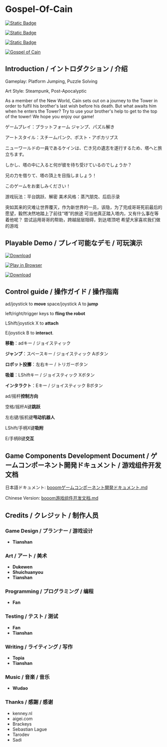 # Gospel-Of-Cain

[![Static Badge](https://img.shields.io/badge/Booom_Page-Gospel_of_Cain-orange)](https://www.gcores.com/games/81335)


[![Static Badge](https://img.shields.io/badge/itch.io-Play_Now-green?logo=html5)](https://nucleargpu.itch.io/gospel-of-cain)

[![Static Badge](https://img.shields.io/badge/Gameplay_Video-YouTube-red?logo=youtube)](https://www.youtube.com/watch?v=b1-lDdGeu38)

[![Gospel of Cain](https://image.gcores.com/aeadefab-dc75-4512-9647-21cd41917d43.png?x-oss-process=image/quality,q_90/format,webp)](https://nucleargpu.itch.io/gospel-of-cain)

## Introduction / イントロダクション / 介绍

Gameplay: Platform Jumping, Puzzle Solving

Art Style: Steampunk, Post-Apocalyptic

As a member of the New World, Cain sets out on a journey to the Tower in order to fulfil his brother's last wish before his death.
But what awaits him when he enters the Tower?
Try to use your brother's help to get to the top of the tower!
We hope you enjoy our game!

ゲームプレイ：プラットフォーム ジャンプ、パズル解き

アートスタイル：スチームパンク、ポスト・アポカリプス

ニューワールドの一員であるケインは、亡き兄の遺志を遂行するため、塔へと旅立ちます。

しかし、塔の中に入ると何が彼を待ち受けているのでしょうか？

兄の力を借りて、塔の頂上を目指しましょう！

このゲームをお楽しみください！

游戏玩法：平台跳跃、解密
美术风格：蒸汽朋克、后启示录

突如其来的灾难让世界覆灭，作为新世界的一员，该隐，为了完成哥哥死前最后的愿望，毅然决然地踏上了前往“塔”的旅途
可当他真正踏入塔内，又有什么事在等着他呢？
尝试运用哥哥的帮助，跨越层层阻碍，到达塔顶吧
希望大家喜欢我们做的游戏

## Playable Demo / プレイ可能なデモ / 可玩演示

[![Download](https://img.shields.io/badge/Download-English_Version_英語版-blue?logo=unity)](https://github.com/MILES-FAN/Gospel-of-Cain/releases)


[![Play in Browser](https://img.shields.io/badge/Play%20in%20Browser-English_Version_英語版-green?logo=html5)](https://nucleargpu.itch.io/gospel-of-cain)

[![Download](https://img.shields.io/badge/Download-中文版-blue?logo=unity)](https://www.gcores.com/games/81335)

## Control guide / 操作ガイド / 操作指南

ad/joystick to **move**
space/joystick A to **jump**

left/right/trigger keys to **fling the robot**

LShift/joystick X to **attach**

E/joystick B to **interact**.

**移動**：adキー / ジョイスティック

**ジャンプ**：スペースキー / ジョイスティック Aボタン

**ロボット投擲**：左右キー / トリガーボタン

**吸着**：LShiftキー / ジョイスティック Xボタン

**インタラクト**：Eキー / ジョイスティック Bボタン

ad/摇杆**控制方向**

空格/摇杆A键**跳跃**

左右键/扳机键**甩动机器人**

LShift/手柄X键**吸附**

E/手柄B键**交互**

## Game Components Development Document / ゲームコンポーネント開発ドキュメント / 游戏组件开发文档

日本語ドキュメント: [booomゲームコンポーネント開発ドキュメント.md](documents/booomゲームコンポーネント開発ドキュメント.md)

Chinese Version: [booom游戏组件开发文档.md](documents/booom游戏组件开发文档.md)

## Credits / クレジット / 制作人员

### Game Design / プランナー / 游戏设计

- **Tianshan**

### Art / アート / 美术

- **Dukewen**
- **Shuichuanyou**
- **Tianshan**

### Programming / プログラミング / 编程

- **Fan**

### Testing / テスト / 测试

- **Fan**
- **Tianshan**

### Writing / ライティング / 写作

- **Topia**
- **Tianshan**

### Music / 音楽 / 音乐

- **Wudao**

### Thanks / 感謝 / 感谢

- kenney.nl
- aigei.com
- Brackeys
- Sebastian Lague
- Tarodev
- Sadi